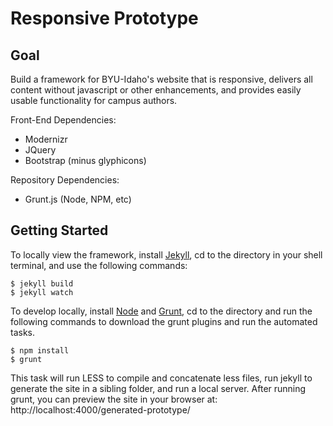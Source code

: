 Responsive Prototype
====================

## Goal ##

Build a framework for BYU-Idaho's website that is responsive, delivers all content without javascript or other enhancements, and provides easily usable functionality for campus authors.

Front-End Dependencies:
* Modernizr
* JQuery
* Bootstrap (minus glyphicons)

Repository Dependencies:
* Grunt.js (Node, NPM, etc)

## Getting Started ##

To locally view the framework, install [Jekyll](http://jekyllrb.com/), cd to the directory in your shell terminal, and use the following commands:
```
$ jekyll build
$ jekyll watch
```
    
To develop locally, install [Node](http://nodejs.org/download/) and [Grunt](http://gruntjs.com/getting-started), cd to the directory and run the following commands to download the grunt plugins and run the automated tasks.
```
$ npm install
$ grunt
```

This task will run LESS to compile and concatenate less files, run jekyll to generate the site in a sibling folder, and run a local server. After running grunt, you can preview the site in your browser at: http://localhost:4000/generated-prototype/